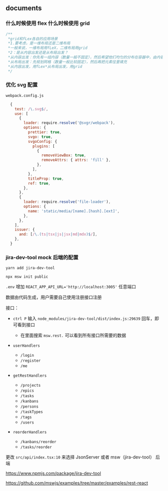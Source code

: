 ## documents

### 什么时候使用 flex 什么时候使用 grid

```javascript
/**
 *grid和fLex各自的应用场景
 *1.要考虑，是一维布局还是二维布局
 *一般来说，一维布局用fLeX，二维布局用grid
 *2：是从内容出发还是从布局出发？
 *从内容出发：你先有一组内容（数量一般不固定），然后希望他们均匀的分布在容器中，由内容本身大小决定占据的空间
 *从布局出发：先规划网格（数量一般比较固定），然后再把元素往里填充
 *从内容出发，用fLex*从布局出发，用grid
 */
```

### 优化 svg 配置

`webpack.config.js`

```javascript
  {
    test: /\.svg$/,
    use: [
      {
        loader: require.resolve('@svgr/webpack'),
        options: {
          prettier: true,
          svgo: true,
          svgoConfig: {
            plugins: [
              {
                removeViewBox: true,
                removeAttrs: { attrs: 'fill' },
              },
            ],
          },
          titleProp: true,
          ref: true,
        },
      },
      {
        loader: require.resolve('file-loader'),
        options: {
          name: 'static/media/[name].[hash].[ext]',
        },
      },
    ],
    issuer: {
      and: [/\.(ts|tsx|js|jsx|md|mdx)$/],
    },
  }
```

### jira-dev-tool mock 后端的配置

`yarn add jira-dev-tool`

`npx msw init public`

`.env` 增加 `REACT_APP_API_URL='http://localhost:3005'` 任意端口

数据由代码生成，用户需要自己使用注册接口注册

接口：

- `ctrl P` 输入 `node_modules/jira-dev-tool/dist/index.js:29639` 回车，即可看到接口

  - 在里面搜索 `msw.rest.` 可以看到所有接口所需要的数据

- `userHandlers`
  - `/login`
  - `/register`
  - `/me`
- `getRestHandlers`
  - `/projects`
  - `/epics`
  - `/tasks`
  - `/kanbans`
  - `/persons`
  - `/taskTypes`
  - `/tags`
  - `/users`
- `reorderHandlers`
  - `/kanbans/reorder`
  - `/tasks/reorder`

更改 `src/api/index.tsx:10` 来选择 JsonServer 或者 msw（jira-dev-tool） 后端

https://www.npmjs.com/package/jira-dev-tool

https://github.com/mswjs/examples/tree/master/examples/rest-react
